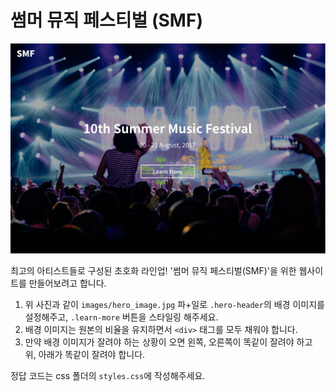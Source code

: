 # 썸머 뮤직 페스티벌 (SMF)

![img](mkQHqD6.jpg)

최고의 아티스트들로 구성된 초호화 라인업! '썸머 뮤직 페스티벌(SMF)'을 위한 웹사이트를 만들어보려고 합니다.

1. 위 사진과 같이 `images/hero_image.jpg` 파+일로 `.hero-header`의 배경 이미지를 설정해주고, `.learn-more` 버튼을 스타일링 해주세요.
2. 배경 이미지는 원본의 비율을 유지하면서 `<div>` 태그를 모두 채워야 합니다.
3. 만약 배경 이미지가 잘려야 하는 상황이 오면 왼쪽, 오른쪽이 똑같이 잘려야 하고 위, 아래가 똑같이 잘려야 합니다.

정답 코드는 css 폴더의 `styles.css`에 작성해주세요.
